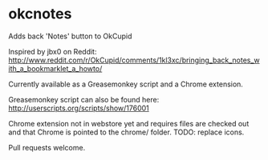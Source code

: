 okcnotes
========

Adds back 'Notes' button to OkCupid

Inspired by jbx0 on Reddit: http://www.reddit.com/r/OkCupid/comments/1kl3xc/bringing_back_notes_with_a_bookmarklet_a_howto/

Currently available as a Greasemonkey script and a Chrome extension.

Greasemonkey script can also be found here: http://userscripts.org/scripts/show/176001

Chrome extension not in webstore yet and requires files are checked out and that Chrome is pointed to the chrome/ folder.  TODO: replace icons.


Pull requests welcome.
